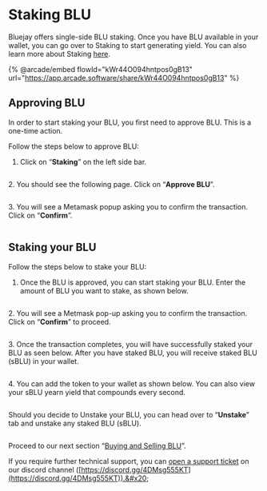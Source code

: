 # Staking BLU

Bluejay offers single-side BLU staking. Once you have BLU available in your wallet, you can go over to Staking to start generating yield. You can also learn more about Staking [here](https://docs.bluejay.finance/basics/staking).

{% @arcade/embed flowId="kWr44O094hntpos0gB13" url="https://app.arcade.software/share/kWr44O094hntpos0gB13" %}

## Approving BLU

In order to start staking your BLU, you first need to approve BLU. This is a one-time action.

Follow the steps below to approve BLU:

1. Click on “**Staking**” on the left side bar.

<figure><img src="../../.gitbook/assets/SCR-20221025-fh3.png" alt=""><figcaption></figcaption></figure>

2\. You should see the following page. Click on “**Approve BLU**”.

<figure><img src="../../.gitbook/assets/SCR-20221025-fia.png" alt=""><figcaption></figcaption></figure>

3\. You will see a Metamask popup asking you to confirm the transaction. Click on “**Confirm**”.

<figure><img src="../../.gitbook/assets/confirm_metamask (1) (1).png" alt=""><figcaption></figcaption></figure>

## Staking your BLU

Follow the steps below to stake your BLU:

1. Once the BLU is approved, you can start staking your BLU. Enter the amount of BLU you want to stake, as shown below.

<figure><img src="../../.gitbook/assets/SCR-20221025-fm9.png" alt=""><figcaption></figcaption></figure>

2\. You will see a Metmask pop-up asking you to confirm the transaction. Click on “**Confirm**” to proceed.

<figure><img src="../../.gitbook/assets/confirm_metamsk_2 (1).png" alt=""><figcaption></figcaption></figure>

3\. Once the transaction completes, you will have successfully staked your BLU as seen below. After you have staked BLU, you will receive staked BLU (sBLU) in your wallet.

<figure><img src="../../.gitbook/assets/SCR-20221025-il3.png" alt=""><figcaption></figcaption></figure>

4\. You can add the token to your wallet as shown below. You can also view your sBLU yearn yield that compounds every second.

<figure><img src="../../.gitbook/assets/SCR-20221025-hlr.png" alt=""><figcaption></figcaption></figure>

Should you decide to Unstake your BLU, you can head over to “**Unstake**” tab and unstake any staked BLU (sBLU).

<figure><img src="../../.gitbook/assets/SCR-20221025-hnn.png" alt=""><figcaption></figcaption></figure>

Proceed to our next section “[Buying and Selling BLU](buying-and-selling-blu.md)”.

If you require further technical support, you can [open a support ticket](broken-reference) on our discord channel ([https://discord.gg/4DMsg555KT](https://discord.gg/4DMsg555KT)).&#x20;
